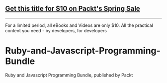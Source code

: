 ## [Get this title for $10 on Packt's Spring Sale](https://www.packt.com/V15582?utm_source=github&utm_medium=packt-github-repo&utm_campaign=spring_10_dollar_2022)
-----
For a limited period, all eBooks and Videos are only $10. All the practical content you need \- by developers, for developers

# Ruby-and-Javascript-Programming-Bundle
Ruby and Javascript Programming Bundle, published by Packt
